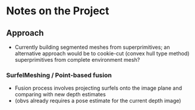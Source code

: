 # Notes on the Project

## Approach

- Currently building segmented meshes from superprimitives; an alternative approach would be to cookie-cut (convex hull type method) superprimitives from complete environment mesh?

### SurfelMeshing / Point-based fusion

- Fusion process involves projecting surfels onto the image plane and comparing with new depth estimates
- (obvs already requires a pose estimate for the current depth image)